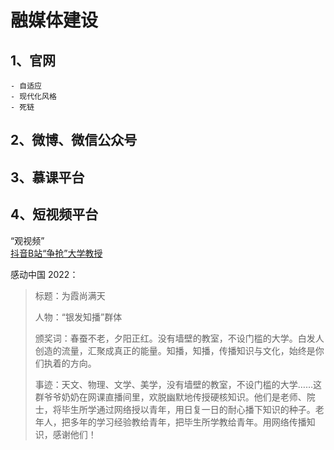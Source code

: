 # 融媒体建设

## 1、官网
    - 自适应
    - 现代化风格
    - 死链

## 2、微博、微信公众号

## 3、慕课平台

## 4、短视频平台

“观视频”   
[抖音B站“争抢”大学教授](https://mp.weixin.qq.com/s/lG1TVQxBoodL8ofT89YzWg)   

感动中国 2022：
> 标题：为霞尚满天
> 
> 人物：“银发知播”群体
> 
> 颁奖词：春蚕不老，夕阳正红。没有墙壁的教室，不设门槛的大学。白发人创造的流量，汇聚成真正的能量。知播，知播，传播知识与文化，始终是你们执着的方向。
> 
> 事迹：天文、物理、文学、美学，没有墙壁的教室，不设门槛的大学……这群爷爷奶奶在网课直播间里，欢脱幽默地传授硬核知识。他们是老师、院士，将毕生所学通过网络授以青年，用日复一日的耐心播下知识的种子。老年人，把多年的学习经验教给青年，把毕生所学教给青年。用网络传播知识，感谢他们！



